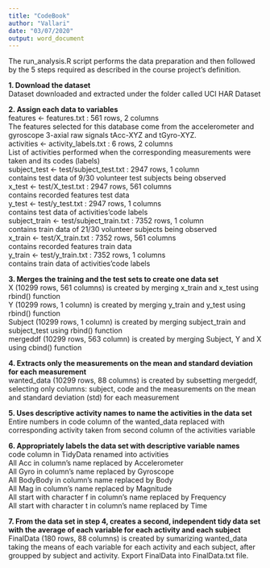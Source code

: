 ```yaml
---
title: "CodeBook"
author: "Vallari"
date: "03/07/2020"
output: word_document
---
```

The run_analysis.R script performs the data preparation and then followed by the 5 steps required as described in the course project’s definition.

**1. Download the dataset**  
Dataset downloaded and extracted under the folder called UCI HAR Dataset

**2. Assign each data to variables**  
features <- features.txt : 561 rows, 2 columns  
The features selected for this database come from the accelerometer and gyroscope 3-axial raw signals tAcc-XYZ and tGyro-XYZ.  
activities <- activity_labels.txt : 6 rows, 2 columns  
List of activities performed when the corresponding measurements were taken and its codes (labels)  
subject_test <- test/subject_test.txt : 2947 rows, 1 column  
contains test data of 9/30 volunteer test subjects being observed  
x_test <- test/X_test.txt : 2947 rows, 561 columns  
contains recorded features test data  
y_test <- test/y_test.txt : 2947 rows, 1 columns  
contains test data of activities’code labels  
subject_train <- test/subject_train.txt : 7352 rows, 1 column  
contains train data of 21/30 volunteer subjects being observed  
x_train <- test/X_train.txt : 7352 rows, 561 columns  
contains recorded features train data  
y_train <- test/y_train.txt : 7352 rows, 1 columns  
contains train data of activities’code labels  

**3. Merges the training and the test sets to create one data set**  
X (10299 rows, 561 columns) is created by merging x_train and x_test using rbind() function  
Y (10299 rows, 1 column) is created by merging y_train and y_test using rbind() function  
Subject (10299 rows, 1 column) is created by merging subject_train and subject_test using rbind() function  
mergeddf (10299 rows, 563 column) is created by merging Subject, Y and X using cbind() function  

**4. Extracts only the measurements on the mean and standard deviation for each measurement**  
wanted_data (10299 rows, 88 columns) is created by subsetting mergeddf, selecting only columns: subject, code and the measurements on the mean and standard deviation (std) for each measurement

**5. Uses descriptive activity names to name the activities in the data set**  
Entire numbers in code column of the wanted_data replaced with corresponding activity taken from second column of the activities variable

**6. Appropriately labels the data set with descriptive variable names**  
code column in TidyData renamed into activities  
All Acc in column’s name replaced by Accelerometer  
All Gyro in column’s name replaced by Gyroscope  
All BodyBody in column’s name replaced by Body  
All Mag in column’s name replaced by Magnitude  
All start with character f in column’s name replaced by Frequency  
All start with character t in column’s name replaced by Time  

**7. From the data set in step 4, creates a second, independent tidy data set with the average of each variable for each activity and each subject**  
FinalData (180 rows, 88 columns) is created by sumarizing wanted_data taking the means of each variable for each activity and each subject, after groupped by subject and activity.
Export FinalData into FinalData.txt file.
